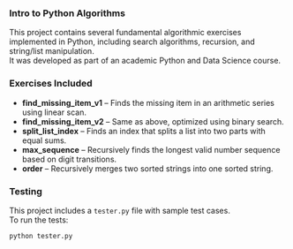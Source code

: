 ### Intro to Python Algorithms

This project contains several fundamental algorithmic exercises implemented in Python, including search algorithms, recursion, and string/list manipulation.  
It was developed as part of an academic Python and Data Science course.

### Exercises Included

- **find_missing_item_v1** – Finds the missing item in an arithmetic series using linear scan.
- **find_missing_item_v2** – Same as above, optimized using binary search.
- **split_list_index** – Finds an index that splits a list into two parts with equal sums.
- **max_sequence** – Recursively finds the longest valid number sequence based on digit transitions.
- **order** – Recursively merges two sorted strings into one sorted string.

### Testing

This project includes a `tester.py` file with sample test cases.  
To run the tests:

```bash
python tester.py
